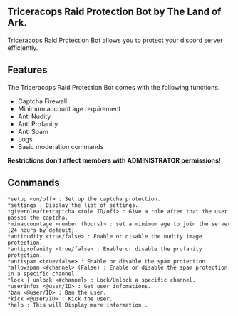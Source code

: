 ## Triceracops Raid Protection Bot by The Land of Ark.
Triceracops Raid Protection Bot allows you to protect your discord server efficiently.

## Features
The Triceracops Raid Protection Bot comes with the following functions.

* Captcha Firewall
* Minimum account age requirement
* Anti Nudity
* Anti Profanity
* Anti Spam
* Logs
* Basic moderation commands

**__Restrictions don't affect members with ADMINISTRATOR permissions!__**


## Commands

```
*setup <on/off> : Set up the captcha protection.
*settings : Display the list of settings.
*giveroleaftercaptcha <role ID/off> : Give a role after that the user passed the captcha.
*minaccountage <number (hours)> : set a minimum age to join the server (24 hours by default).
*antinudity <true/false> : Enable or disable the nudity image protection.
*antiprofanity <true/false> : Enable or disable the profanity protection.
*antispam <true/false> : Enable or disable the spam protection.
*allowspam <#channel> (False) : Enable or disable the spam protection in a specific channel.
*lock | unlock <#channel> : Lock/Unlock a specific channel.
*userinfos <@user/ID> : Get user infomations.
*ban <@user/ID> : Ban the user.
*kick <@user/ID> : Kick the user.
*help : This will Display more information..
```
